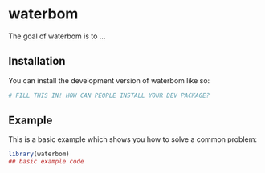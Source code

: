 
# waterbom

<!-- badges: start -->
<!-- badges: end -->

The goal of waterbom is to ...

## Installation

You can install the development version of waterbom like so:

``` r
# FILL THIS IN! HOW CAN PEOPLE INSTALL YOUR DEV PACKAGE?
```

## Example

This is a basic example which shows you how to solve a common problem:

``` r
library(waterbom)
## basic example code
```

